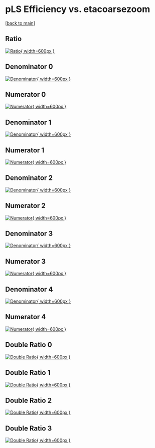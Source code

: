 # pLS Efficiency vs. etacoarsezoom

[[back to main](./)]



## Ratio

[![Ratio](../mtv/var/pLS_loweta_11_0_eff_etacoarsezoom.png){ width=600px }](../mtv/var/pLS_loweta_11_0_eff_etacoarsezoom.pdf)

## Denominator 0

[![Denominator](../mtv/den/pLS_loweta_11_0_eff_etacoarsezoom_den0.png){ width=600px }](../mtv/den/pLS_loweta_11_0_eff_etacoarsezoom_den0.pdf)

## Numerator 0

[![Numerator](../mtv/num/pLS_loweta_11_0_eff_etacoarsezoom_num0.png){ width=600px }](../mtv/num/pLS_loweta_11_0_eff_etacoarsezoom_num0.pdf)

## Denominator 1

[![Denominator](../mtv/den/pLS_loweta_11_0_eff_etacoarsezoom_den1.png){ width=600px }](../mtv/den/pLS_loweta_11_0_eff_etacoarsezoom_den1.pdf)

## Numerator 1

[![Numerator](../mtv/num/pLS_loweta_11_0_eff_etacoarsezoom_num1.png){ width=600px }](../mtv/num/pLS_loweta_11_0_eff_etacoarsezoom_num1.pdf)

## Denominator 2

[![Denominator](../mtv/den/pLS_loweta_11_0_eff_etacoarsezoom_den2.png){ width=600px }](../mtv/den/pLS_loweta_11_0_eff_etacoarsezoom_den2.pdf)

## Numerator 2

[![Numerator](../mtv/num/pLS_loweta_11_0_eff_etacoarsezoom_num2.png){ width=600px }](../mtv/num/pLS_loweta_11_0_eff_etacoarsezoom_num2.pdf)

## Denominator 3

[![Denominator](../mtv/den/pLS_loweta_11_0_eff_etacoarsezoom_den3.png){ width=600px }](../mtv/den/pLS_loweta_11_0_eff_etacoarsezoom_den3.pdf)

## Numerator 3

[![Numerator](../mtv/num/pLS_loweta_11_0_eff_etacoarsezoom_num3.png){ width=600px }](../mtv/num/pLS_loweta_11_0_eff_etacoarsezoom_num3.pdf)

## Denominator 4

[![Denominator](../mtv/den/pLS_loweta_11_0_eff_etacoarsezoom_den4.png){ width=600px }](../mtv/den/pLS_loweta_11_0_eff_etacoarsezoom_den4.pdf)

## Numerator 4

[![Numerator](../mtv/num/pLS_loweta_11_0_eff_etacoarsezoom_num4.png){ width=600px }](../mtv/num/pLS_loweta_11_0_eff_etacoarsezoom_num4.pdf)

## Double Ratio 0

[![Double Ratio](../mtv/ratio/pLS_loweta_11_0_eff_etacoarsezoom_ratio0.png){ width=600px }](../mtv/ratio/pLS_loweta_11_0_eff_etacoarsezoom_ratio0.pdf)

## Double Ratio 1

[![Double Ratio](../mtv/ratio/pLS_loweta_11_0_eff_etacoarsezoom_ratio1.png){ width=600px }](../mtv/ratio/pLS_loweta_11_0_eff_etacoarsezoom_ratio1.pdf)

## Double Ratio 2

[![Double Ratio](../mtv/ratio/pLS_loweta_11_0_eff_etacoarsezoom_ratio2.png){ width=600px }](../mtv/ratio/pLS_loweta_11_0_eff_etacoarsezoom_ratio2.pdf)

## Double Ratio 3

[![Double Ratio](../mtv/ratio/pLS_loweta_11_0_eff_etacoarsezoom_ratio3.png){ width=600px }](../mtv/ratio/pLS_loweta_11_0_eff_etacoarsezoom_ratio3.pdf)


